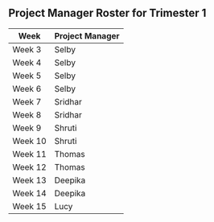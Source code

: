 ## Project Manager Roster for Trimester 1


| Week | Project Manager |
| ------ | ------ |
| Week 3 | Selby |
| Week 4 | Selby |
| Week 5 | Selby |
| Week 6 | Selby |
| Week 7 | Sridhar |
| Week 8 | Sridhar |
| Week 9 | Shruti |
| Week 10 | Shruti |
| Week 11 | Thomas |
| Week 12 | Thomas |
| Week 13 | Deepika |
| Week 14 | Deepika |
| Week 15 | Lucy |

